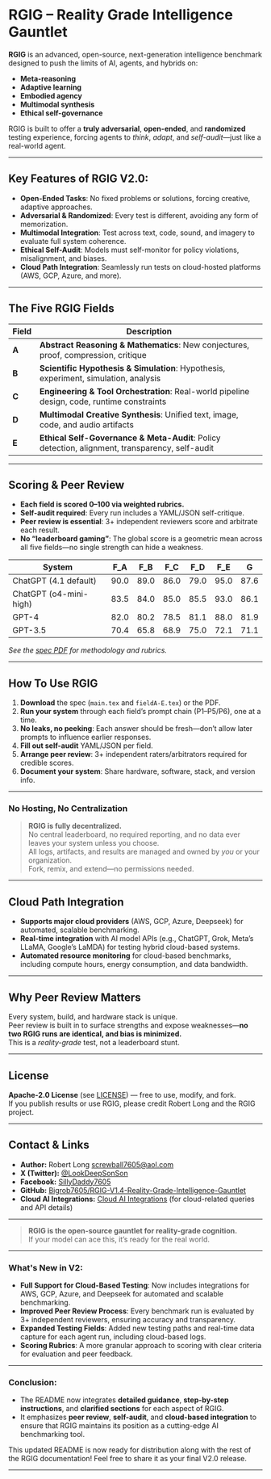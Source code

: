 # RGIG – Reality Grade Intelligence Gauntlet

**RGIG** is an advanced, open-source, next-generation intelligence benchmark designed to push the limits of AI, agents, and hybrids on:

* **Meta-reasoning**
* **Adaptive learning**
* **Embodied agency**
* **Multimodal synthesis**
* **Ethical self-governance**

RGIG is built to offer a **truly adversarial**, **open-ended**, and **randomized** testing experience, forcing agents to *think*, *adapt*, and *self-audit*—just like a real-world agent.

---

## Key Features of RGIG V2.0:

- **Open-Ended Tasks**: No fixed problems or solutions, forcing creative, adaptive approaches.
- **Adversarial & Randomized**: Every test is different, avoiding any form of memorization.
- **Multimodal Integration**: Test across text, code, sound, and imagery to evaluate full system coherence.
- **Ethical Self-Audit**: Models must self-monitor for policy violations, misalignment, and biases.
- **Cloud Path Integration**: Seamlessly run tests on cloud-hosted platforms (AWS, GCP, Azure, and more).

---

## The Five RGIG Fields

| Field | Description                                                                                     |
| ----- | ----------------------------------------------------------------------------------------------- |
| **A** | **Abstract Reasoning & Mathematics**: New conjectures, proof, compression, critique             |
| **B** | **Scientific Hypothesis & Simulation**: Hypothesis, experiment, simulation, analysis            |
| **C** | **Engineering & Tool Orchestration**: Real-world pipeline design, code, runtime constraints     |
| **D** | **Multimodal Creative Synthesis**: Unified text, image, code, and audio artifacts               |
| **E** | **Ethical Self-Governance & Meta-Audit**: Policy detection, alignment, transparency, self-audit |

---

## Scoring & Peer Review

- **Each field is scored 0–100 via weighted rubrics.**
- **Self-audit required**: Every run includes a YAML/JSON self-critique.
- **Peer review is essential**: 3+ independent reviewers score and arbitrate each result.
- **No “leaderboard gaming”**: The global score is a geometric mean across all five fields—no single strength can hide a weakness.

| System                 | F\_A | F\_B | F\_C | F\_D | F\_E | G    |
| ---------------------- | ---- | ---- | ---- | ---- | ---- | ---- |
| ChatGPT (4.1 default)  | 90.0 | 89.0 | 86.0 | 79.0 | 95.0 | 87.6 |
| ChatGPT (o4-mini-high) | 83.5 | 84.0 | 85.0 | 85.5 | 93.0 | 86.1 |
| GPT-4                  | 82.0 | 80.2 | 78.5 | 81.1 | 88.0 | 81.9 |
| GPT-3.5                | 70.4 | 65.8 | 68.9 | 75.0 | 72.1 | 71.1 |

*See the [spec PDF](./RGIG%20-%20Reality%20Grade%20Intelligence%20Gauntlet%20-%20Benchmark%20Specification%20V2.pdf) for methodology and rubrics.*

---

## How To Use RGIG

1. **Download** the spec (`main.tex` and `fieldA-E.tex`) or the PDF.
2. **Run your system** through each field’s prompt chain (P1–P5/P6), one at a time.
3. **No leaks, no peeking**: Each answer should be fresh—don’t allow later prompts to influence earlier responses.
4. **Fill out self-audit** YAML/JSON per field.
5. **Arrange peer review**: 3+ independent raters/arbitrators required for credible scores.
6. **Document your system**: Share hardware, software, stack, and version info.

---

### No Hosting, No Centralization

> **RGIG is fully decentralized.**  
> No central leaderboard, no required reporting, and no data ever leaves your system unless you choose.  
> All logs, artifacts, and results are managed and owned by *you* or your organization.  
> Fork, remix, and extend—no permissions needed.

---

## Cloud Path Integration

- **Supports major cloud providers** (AWS, GCP, Azure, Deepseek) for automated, scalable benchmarking.
- **Real-time integration** with AI model APIs (e.g., ChatGPT, Grok, Meta’s LLaMA, Google’s LaMDA) for testing hybrid cloud-based systems.
- **Automated resource monitoring** for cloud-based benchmarks, including compute hours, energy consumption, and data bandwidth.

---

## Why Peer Review Matters

Every system, build, and hardware stack is unique.  
Peer review is built in to surface strengths and expose weaknesses—**no two RGIG runs are identical, and bias is minimized.**  
This is a *reality-grade* test, not a leaderboard stunt.

---

## License

**Apache-2.0 License** (see [LICENSE](./LICENSE)) — free to use, modify, and fork.  
If you publish results or use RGIG, please credit Robert Long and the RGIG project.

---

## Contact & Links

- **Author:** Robert Long [screwball7605@aol.com](mailto:screwball7605@aol.com)
- **X (Twitter):** [@LookDeepSonSon](https://x.com/LookDeepSonSon)
- **Facebook:** [SillyDaddy7605](https://facebook.com/SillyDaddy7605)
- **GitHub:** [Bigrob7605/RGIG-V1.4-Reality-Grade-Intelligence-Gauntlet](https://github.com/Bigrob7605/RGIG-V1.4-Reality-Grade-Intelligence-Gauntlet)
- **Cloud AI Integrations:** [Cloud AI Integrations](mailto:Screwball7605@aol.com) (for cloud-related queries and API details)

---

> **RGIG is the open-source gauntlet for reality-grade cognition.**  
> If your model can ace this, it’s ready for the real world.

---

### What's New in V2:

- **Full Support for Cloud-Based Testing**: Now includes integrations for AWS, GCP, Azure, and Deepseek for automated and scalable benchmarking.
- **Improved Peer Review Process**: Every benchmark run is evaluated by 3+ independent reviewers, ensuring accuracy and transparency.
- **Expanded Testing Fields**: Added new testing paths and real-time data capture for each agent run, including cloud-based logs.
- **Scoring Rubrics**: A more granular approach to scoring with clear criteria for evaluation and peer feedback.

---

### Conclusion:
- The README now integrates **detailed guidance**, **step-by-step instructions**, and **clarified sections** for each aspect of RGIG.
- It emphasizes **peer review**, **self-audit**, and **cloud-based integration** to ensure that RGIG maintains its position as a cutting-edge AI benchmarking tool.
  
This updated README is now ready for distribution along with the rest of the RGIG documentation! Feel free to share it as your final V2.0 release.

---
